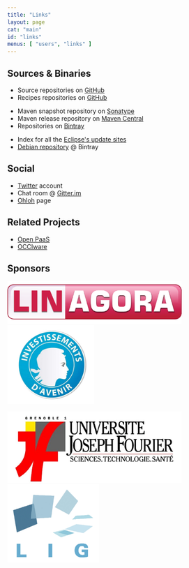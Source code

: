 ```yaml
---
title: "Links"
layout: page
cat: "main"
id: "links"
menus: [ "users", "links" ]
---
```


## Sources & Binaries

* Source repositories on [GitHub](https://github.com/roboconf)
* Recipes repositories on [GitHub](https://github.com/roboconf-recipes)

<!-- -->

* Maven snapshot repository on [Sonatype](https://oss.sonatype.org/content/repositories/snapshots/net/roboconf/)
* Maven release repository on [Maven Central](http://repo1.maven.org/maven2/net/roboconf/)
* Repositories on [Bintray](https://bintray.com/roboconf)

<!-- -->

* Index for all the [Eclipse's update sites](https://dl.bintray.com/roboconf/roboconf-eclipse/)
* [Debian repository](https://dl.bintray.com/roboconf/roboconf-debian-packages/) @ Bintray

## Social

* [Twitter](https://twitter.com/Roboconf) account
* Chat room @ [Gitter.im](https://gitter.im/roboconf/roboconf)
* [Ohloh](https://www.ohloh.net/p/roboconf) page

## Related Projects

* [Open PaaS](http://open-paas.org/)
* [OCCIware](http://www.occiware.org/bin/view/Main/)

## Sponsors

<a href="http://linagora.com/"><img src="/resources/img/sponsor-linagora.gif" alt="Linagora" width="400" /></a>
<img src="/resources/img/sponsor-fsn.jpg" alt="FSN" height="180" />

<a href="http://www.ujf-grenoble.fr/"><img src="/resources/img/sponsor-ujf.jpg" alt="Université Joseph Fourier" width="400" /></a>
<a href="http://www.liglab.fr/"><img src="/resources/img/sponsor-lig.jpg" alt="Laboratoire d'Informatique de Grenoble" height="180" /></a>
